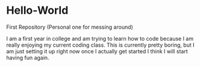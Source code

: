 # Hello-World
First Repository (Personal one for messing around)

I am a first year in college and am trying to learn how to code because I am really enjoying my current coding class. This is currently pretty boring, but I am just setting it up right now once I actually get started I think I will start having fun again.
